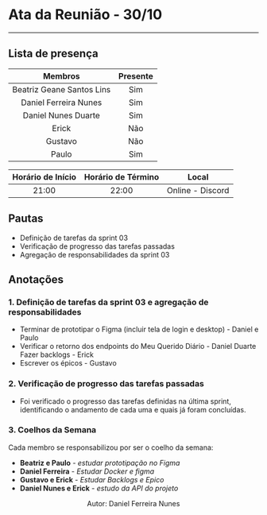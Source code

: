 # **Ata da Reunião - 30/10**
<hr style="border: 0; height: 1px; background-color: #000000;">

## **Lista de presença**

| Membros | Presente |
|:----:|:--------:|
| Beatriz Geane Santos Lins | Sim |
| Daniel Ferreira Nunes | Sim |
| Daniel Nunes Duarte| Sim |
| Erick | Não |
| Gustavo | Não |
| Paulo | Sim |

| Horário de Início | Horário de Término | Local |
|:-----------------:|:------------------:|:-----:|
| 21:00 | 22:00 | Online - Discord |

## **Pautas**

- Definição de tarefas da sprint 03
- Verificação de progresso das tarefas passadas
- Agregação de responsabilidades da sprint 03

## **Anotações**

### 1. Definição de tarefas da sprint 03 e agregação de responsabilidades

- Terminar de prototipar o Figma (incluir tela de login e desktop) - Daniel e Paulo
- Verificar o retorno dos endpoints do Meu Querido Diário - Daniel Duarte
Fazer backlogs - Erick
- Escrever os épicos - Gustavo

### 2. Verificação de progresso das tarefas passadas 
- Foi verificado o progresso das tarefas definidas na última sprint, identificando o andamento de cada uma e quais já foram concluídas. 

### 3. Coelhos da Semana 
Cada membro se responsabilizou por ser o coelho da semana: 

- **Beatriz e Paulo** - *estudar prototipação no Figma* 
- **Daniel Ferreira** - *Estudar Docker e figma* 
- **Gustavo e Erick** - *Estudar Backlogs e Epico*
- **Daniel Nunes e Erick** - *estudo da API do projeto* 


<center>Autor: Daniel Ferreira Nunes</center>